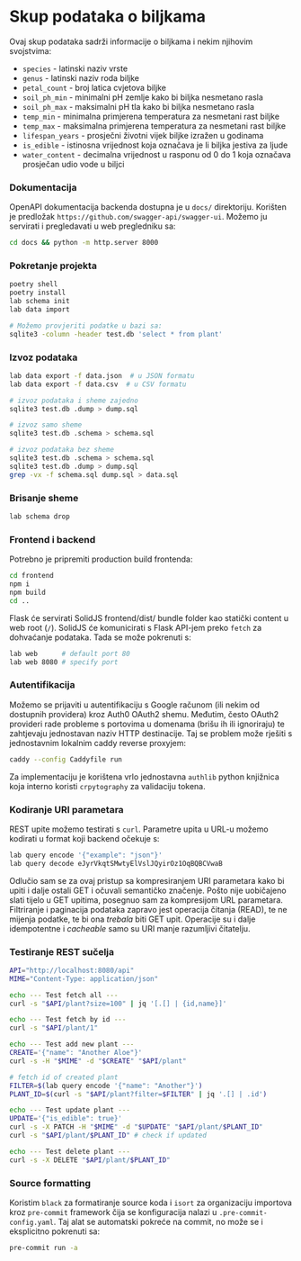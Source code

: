 # Skup podataka o biljkama
Ovaj skup podataka sadrži informacije o biljkama i nekim njihovim svojstvima:
- `species` - latinski naziv vrste
- `genus` - latinski naziv roda biljke
- `petal_count` - broj latica cvjetova biljke
- `soil_ph_min` - minimalni pH zemlje kako bi biljka nesmetano rasla
- `soil_ph_max` - maksimalni pH tla kako bi biljka nesmetano rasla
- `temp_min` - minimalna primjerena temperatura za nesmetani rast biljke
- `temp_max` - maksimalna primjerena temperatura za nesmetani rast biljke
- `lifespan_years` - prosječni životni vijek biljke izražen u godinama
- `is_edible` - istinosna vrijednost koja označava je li biljka jestiva za ljude
- `water_content` - decimalna vrijednost u rasponu od 0 do 1 koja označava prosječan udio vode u biljci

### Dokumentacija
OpenAPI dokumentacija backenda dostupna je u `docs/` direktoriju.
Korišten je predložak `https://github.com/swagger-api/swagger-ui`.
Možemo ju servirati i pregledavati u web pregledniku sa:
```bash
cd docs && python -m http.server 8000
```


### Pokretanje projekta
```bash
poetry shell
poetry install
lab schema init
lab data import

# Možemo provjeriti podatke u bazi sa:
sqlite3 -column -header test.db 'select * from plant'
```

### Izvoz podataka
```bash
lab data export -f data.json  # u JSON formatu
lab data export -f data.csv  # u CSV formatu

# izvoz podataka i sheme zajedno
sqlite3 test.db .dump > dump.sql

# izvoz samo sheme
sqlite3 test.db .schema > schema.sql

# izvoz podataka bez sheme
sqlite3 test.db .schema > schema.sql
sqlite3 test.db .dump > dump.sql
grep -vx -f schema.sql dump.sql > data.sql
```

### Brisanje sheme
```bash
lab schema drop
```

### Frontend i backend
Potrebno je pripremiti production build frontenda:
```bash
cd frontend
npm i
npm build
cd ..
```

Flask će servirati SolidJS frontend/dist/ bundle folder kao statički content u web root (`/`). SolidJS će komunicirati s Flask API-jem preko `fetch` za dohvaćanje podataka.
Tada se može pokrenuti s:
```bash
lab web      # default port 80
lab web 8080 # specify port
```

### Autentifikacija
Možemo se prijaviti u autentifikaciju s Google računom (ili nekim od dostupnih providera)
kroz Auth0 OAuth2 shemu. Međutim, često OAuth2 provideri rade probleme s
portovima u domenama (brišu ih ili ignoriraju) te zahtjevaju jednostavan
naziv HTTP destinacije. Taj se problem može rješiti s jednostavnim lokalnim
caddy reverse proxyjem:
```bash
caddy --config Caddyfile run
```
Za implementaciju je korištena vrlo jednostavna `authlib` python knjižnica koja
interno koristi `crpytography` za validaciju tokena.

### Kodiranje URI parametara
REST upite možemo testirati s `curl`. Parametre upita u URL-u
možemo kodirati u format koji backend očekuje s:
```bash
lab query encode '{"example": "json"}'
lab query decode eJyrVkqtSMwtyElVslJQyirOz1OqBQBCVwaB
```
Odlučio sam se za ovaj pristup sa kompresiranjem URI parametara
kako bi upiti i dalje ostali GET i očuvali semantičko značenje.
Pošto nije uobičajeno slati tijelo u GET upitima,
posegnuo sam za kompresijom URL parametara.
Filtriranje i paginacija podataka zapravo jest operacija čitanja (READ),
te ne mijenja podatke, te bi ona _trebala_ biti GET upit.
Operacije su i dalje idempotentne i _cacheable_
samo su URI manje razumljivi čitatelju.

### Testiranje REST sučelja
```bash
API="http://localhost:8080/api"
MIME="Content-Type: application/json"

echo --- Test fetch all ---
curl -s "$API/plant?size=100" | jq '[.[] | {id,name}]'

echo --- Test fetch by id ---
curl -s "$API/plant/1"

echo --- Test add new plant ---
CREATE='{"name": "Another Aloe"}'
curl -s -H "$MIME" -d "$CREATE" "$API/plant"

# fetch id of created plant
FILTER=$(lab query encode '{"name": "Another"}')
PLANT_ID=$(curl -s "$API/plant?filter=$FILTER" | jq '.[] | .id')

echo --- Test update plant ---
UPDATE='{"is_edible": true}'
curl -s -X PATCH -H "$MIME" -d "$UPDATE" "$API/plant/$PLANT_ID"
curl -s "$API/plant/$PLANT_ID" # check if updated

echo --- Test delete plant ---
curl -s -X DELETE "$API/plant/$PLANT_ID"
```

### Source formatting
Koristim `black` za formatiranje source koda i `isort`
za organizaciju importova kroz `pre-commit` framework
čija se konfiguracija nalazi u `.pre-commit-config.yaml`.
Taj alat se automatski pokreće na commit, no može se i
eksplicitno pokrenuti sa:
```bash
pre-commit run -a
```
